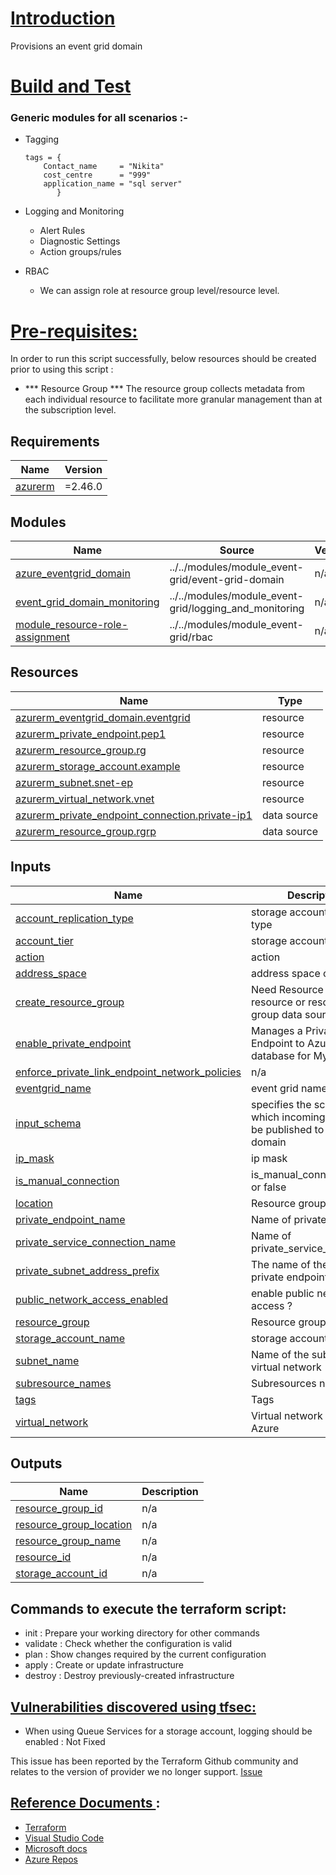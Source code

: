 <!-- BEGIN_TF_DOCS -->
# <u> Introduction </u>
Provisions an event grid domain

# <u> Build and Test </u>

### Generic modules for all scenarios :-
   * Tagging 
        ```
        tags = {
            Contact_name     = "Nikita"
            cost_centre      = "999"
            application_name = "sql server"
               }
        ```
   * Logging and Monitoring
        * Alert Rules
        * Diagnostic Settings
        * Action groups/rules 

   * RBAC
      * We can assign role at resource group level/resource level.

 
 # <u>Pre-requisites:</u>

In order to run this script successfully, below resources should be created prior to using this script :
 *  *** Resource Group *** The resource group collects metadata from each individual resource to  facilitate more granular management than at the subscription level.

## Requirements

| Name | Version |
|------|---------|
| <a name="requirement_azurerm"></a> [azurerm](#requirement\_azurerm) | =2.46.0 |


## Modules

| Name | Source | Version |
|------|--------|---------|
| <a name="module_azure_eventgrid_domain"></a> [azure\_eventgrid\_domain](#module\_azure\_eventgrid\_domain) | ../../modules/module_event-grid/event-grid-domain | n/a |
| <a name="module_event_grid_domain_monitoring"></a> [event\_grid\_domain\_monitoring](#module\_event\_grid\_domain\_monitoring) | ../../modules/module_event-grid/logging_and_monitoring | n/a |
| <a name="module_module_resource-role-assignment"></a> [module\_resource-role-assignment](#module\_module\_resource-role-assignment) | ../../modules/module_event-grid/rbac | n/a |


## Resources

| Name | Type |
|------|------|
| [azurerm_eventgrid_domain.eventgrid](https://registry.terraform.io/providers/hashicorp/azurerm/latest/docs/resources/eventgrid_domain) | resource |
| [azurerm_private_endpoint.pep1](https://registry.terraform.io/providers/hashicorp/azurerm/latest/docs/resources/private_endpoint) | resource |
| [azurerm_resource_group.rg](https://registry.terraform.io/providers/hashicorp/azurerm/latest/docs/resources/resource_group) | resource |
| [azurerm_storage_account.example](https://registry.terraform.io/providers/hashicorp/azurerm/latest/docs/resources/storage_account) | resource |
| [azurerm_subnet.snet-ep](https://registry.terraform.io/providers/hashicorp/azurerm/latest/docs/resources/subnet) | resource |
| [azurerm_virtual_network.vnet](https://registry.terraform.io/providers/hashicorp/azurerm/latest/docs/resources/virtual_network) | resource |
| [azurerm_private_endpoint_connection.private-ip1](https://registry.terraform.io/providers/hashicorp/azurerm/latest/docs/data-sources/private_endpoint_connection) | data source |
| [azurerm_resource_group.rgrp](https://registry.terraform.io/providers/hashicorp/azurerm/latest/docs/data-sources/resource_group) | data source |

## Inputs

| Name | Description | Type | Default | Required |
|------|-------------|------|---------|:--------:|
| <a name="input_account_replication_type"></a> [account\_replication\_type](#input\_account\_replication\_type) | storage account replication type | `string` | n/a | yes |
| <a name="input_account_tier"></a> [account\_tier](#input\_account\_tier) | storage account tier | `string` | n/a | yes |
| <a name="input_action"></a> [action](#input\_action) | action | `string` | n/a | yes |
| <a name="input_address_space"></a> [address\_space](#input\_address\_space) | address space of Vnet | `list(string)` | n/a | yes |
| <a name="input_create_resource_group"></a> [create\_resource\_group](#input\_create\_resource\_group) | Need Resource group resource or resource group data source ? | `bool` | n/a | yes |
| <a name="input_enable_private_endpoint"></a> [enable\_private\_endpoint](#input\_enable\_private\_endpoint) | Manages a Private Endpoint to Azure database for MySQL | `string` | n/a | yes |
| <a name="input_enforce_private_link_endpoint_network_policies"></a> [enforce\_private\_link\_endpoint\_network\_policies](#input\_enforce\_private\_link\_endpoint\_network\_policies) | n/a | `string` | n/a | yes |
| <a name="input_eventgrid_name"></a> [eventgrid\_name](#input\_eventgrid\_name) | event grid name in azure | `string` | n/a | yes |
| <a name="input_input_schema"></a> [input\_schema](#input\_input\_schema) | specifies the schema in which incoming events will be published to this domain | `string` | n/a | yes |
| <a name="input_ip_mask"></a> [ip\_mask](#input\_ip\_mask) | ip mask | `string` | n/a | yes |
| <a name="input_is_manual_connection"></a> [is\_manual\_connection](#input\_is\_manual\_connection) | is\_manual\_connection true or false | `string` | n/a | yes |
| <a name="input_location"></a> [location](#input\_location) | Resource group location | `string` | n/a | yes |
| <a name="input_private_endpoint_name"></a> [private\_endpoint\_name](#input\_private\_endpoint\_name) | Name of private endpoint | `string` | n/a | yes |
| <a name="input_private_service_connection_name"></a> [private\_service\_connection\_name](#input\_private\_service\_connection\_name) | Name of private\_service\_connection | `string` | n/a | yes |
| <a name="input_private_subnet_address_prefix"></a> [private\_subnet\_address\_prefix](#input\_private\_subnet\_address\_prefix) | The name of the subnet for private endpoints | `list(string)` | n/a | yes |
| <a name="input_public_network_access_enabled"></a> [public\_network\_access\_enabled](#input\_public\_network\_access\_enabled) | enable public network access ? | `bool` | n/a | yes |
| <a name="input_resource_group"></a> [resource\_group](#input\_resource\_group) | Resource group name | `string` | n/a | yes |
| <a name="input_storage_account_name"></a> [storage\_account\_name](#input\_storage\_account\_name) | storage account name | `string` | n/a | yes |
| <a name="input_subnet_name"></a> [subnet\_name](#input\_subnet\_name) | Name of the subnet in virtual network | `string` | n/a | yes |
| <a name="input_subresource_names"></a> [subresource\_names](#input\_subresource\_names) | Subresources name | `list(string)` | n/a | yes |
| <a name="input_tags"></a> [tags](#input\_tags) | Tags | `map(any)` | n/a | yes |
| <a name="input_virtual_network"></a> [virtual\_network](#input\_virtual\_network) | Virtual network name in Azure | `string` | n/a | yes |

## Outputs

| Name | Description |
|------|-------------|
| <a name="output_resource_group_id"></a> [resource\_group\_id](#output\_resource\_group\_id) | n/a |
| <a name="output_resource_group_location"></a> [resource\_group\_location](#output\_resource\_group\_location) | n/a |
| <a name="output_resource_group_name"></a> [resource\_group\_name](#output\_resource\_group\_name) | n/a |
| <a name="output_resource_id"></a> [resource\_id](#output\_resource\_id) | n/a |
| <a name="output_storage_account_id"></a> [storage\_account\_id](#output\_storage\_account\_id) | n/a |

## Commands to execute the terraform script:
  * init        :  Prepare your working directory for other commands
  * validate    :  Check whether the configuration is valid
  * plan        :  Show changes required by the current configuration
  * apply       :  Create or update infrastructure
  * destroy     :  Destroy previously-created infrastructure

## <u> Vulnerabilities discovered using tfsec:</u>

  * When using Queue Services for a storage account, logging should be enabled : Not Fixed

  This issue has been reported by the Terraform Github community and relates to the version of provider we no longer support.
  [Issue](https://github.com/hashicorp/terraform-provider-azurerm/issues/4401)


## <u> Reference Documents  </u>:
- [Terraform](https://registry.terraform.io/providers/hashicorp/azurerm/latest/docs)
- [Visual Studio Code](https://github.com/Microsoft/vscode)
- [Microsoft docs](https://docs.microsoft.com/en-in/documentation/)
- [Azure Repos](https://dev.azure.com/eycloudtools/AzureLandingZone/_git/AzureLandingZone)



    

<!-- END_TF_DOCS -->